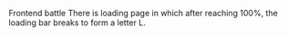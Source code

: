 Frontend battle
There is loading page in which after reaching 100%, the loading bar breaks to form a letter L.
